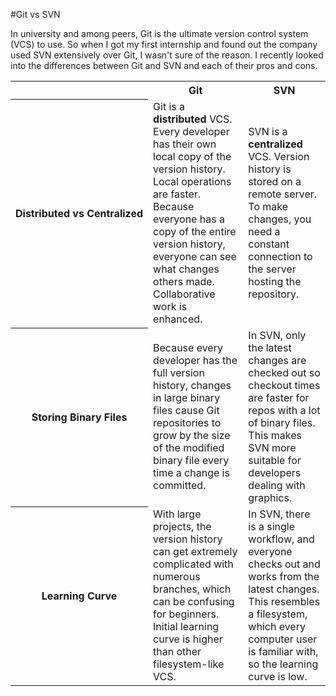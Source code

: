 #Git vs SVN

In university and among peers, Git is the ultimate version control system (VCS) to use. So when I got my first internship and found out the company used SVN extensively over Git, I wasn't sure of the reason. I recently looked into the differences between Git and SVN and each of their pros and cons.

<table style="width: 100%;">
  <tr>
    <th></th>
    <th>Git</th>
    <th>SVN</th> 
  </tr>
  <tr>
    <th style="white-space: nowrap">Distributed vs Centralized</th>
    <td>Git is a <b>distributed</b> VCS. Every developer has their own local copy of the version history. Local operations are faster. Because everyone has a copy of the entire version history, everyone can see what changes others made. Collaborative work is enhanced.</td> 
    <td>SVN is a <b>centralized</b> VCS. Version history is stored on a remote server. To make changes, you need a constant connection to the server hosting the repository.</td>
  </tr>
  <tr>
    <th style="white-space: nowrap">Storing Binary Files</th>
    <td>Because every developer has the full version history, changes in large binary files cause Git repositories to grow by the size of the modified binary file every time a change is committed.</td> 
    <td>In SVN, only the latest changes are checked out so checkout times are faster for repos with a lot of binary files. This makes SVN more suitable for developers dealing with graphics.</td>
  </tr>
  <tr>
    <th style="white-space: nowrap">Learning Curve</th>
    <td>With large projects, the version history can get extremely complicated with numerous branches, which can be confusing for beginners. Initial learning curve is higher than other filesystem-like VCS.</td> 
    <td>In SVN, there is a single workflow, and everyone checks out and works from the latest changes. This resembles a filesystem, which every computer user is familiar with, so the learning curve is low.</td>
  </tr>
</table>